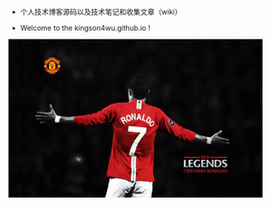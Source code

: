 + 个人技术博客源码以及技术笔记和收集文章（wiki）

+ Welcome to the kingson4wu.github.io !

![Ronaldo](https://github.com/Kingson4Wu/kingson4wu.github.io/blob/master/Cristiano-Ronaldo.jpeg)


